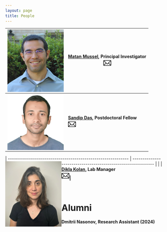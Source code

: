 ```yaml
---
layout: page
title: People
---
```


| <img align="left" src="/assets/img/MatanMussel.jpg" width='180'> | [Matan Mussel](/pages/people/MatanMussel), Principal Investigator <br> [<img src="/assets/img/envelope.jpg" width="25" height="25">](mailto:mmussel@univ.haifa.ac.il) |
| ------------------------------------------------------------ | ------------------------------------------------------------ |
| <img align="left" src="/assets/img/SandipDas.jpg" width='180'> | <b>[Sandip Das](/pages/people/SandipDas), Postdoctoral Fellow<b/>     <br> [<img src="/assets/img/envelope.jpg" width="25" height="25">](mailto:sdas01@campus.haifa.ac.il)             |

| ------------------------------------------------------------ | ------------------------------------------------------------ |
| <img align="left" src="/assets/img/DiklaKolan.jpg" width='180'> | <b>[Dikla Kolan](/pages/people/DiklaKolan), Lab Manager<b/>                      &nbsp;  &nbsp; &nbsp; &nbsp;  &nbsp; &nbsp; &nbsp;  &nbsp; <br> [<img src="/assets/img/envelope.jpg" width="25" height="25">](mailto:dkolan@univ.haifa.ac.il)|


&nbsp;
# Alumni
<b> Dmitrii Nasonov, Research Assistant (2024) <b/>&nbsp;

